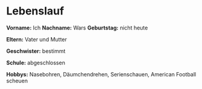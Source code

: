 # Lebenslauf

__Vorname:__ Ich
__Nachname:__ Wars
__Geburtstag:__ nicht heute

__Eltern:__ Vater und Mutter

__Geschwister:__ bestimmt

__Schule:__ abgeschlossen 

__Hobbys:__ Nasebohren, 
	    Däumchendrehen,
	    Serienschauen,
	    American Football scheuen	
	
